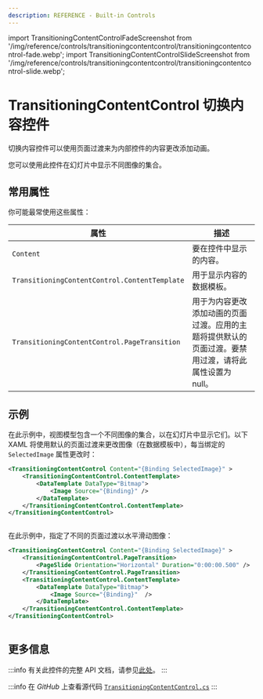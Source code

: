 ```yaml
---
description: REFERENCE - Built-in Controls
---
```


import TransitioningContentControlFadeScreenshot from '/img/reference/controls/transitioningcontentcontrol/transitioningcontentcontrol-fade.webp';
import TransitioningContentControlSlideScreenshot from '/img/reference/controls/transitioningcontentcontrol/transitioningcontentcontrol-slide.webp';

# TransitioningContentControl 切换内容控件

切换内容控件可以使用页面过渡来为内部控件的内容更改添加动画。

您可以使用此控件在幻灯片中显示不同图像的集合。

## 常用属性

你可能最常使用这些属性：

<table><thead><tr><th width="332">属性</th><th>描述</th></tr></thead><tbody><tr><td><code>Content</code></td><td>要在控件中显示的内容。</td></tr><tr><td><code>TransitioningContentControl.ContentTemplate</code></td><td>用于显示内容的数据模板。</td></tr><tr><td><code>TransitioningContentControl.PageTransition</code></td><td>用于为内容更改添加动画的页面过渡。应用的主题将提供默认的页面过渡。要禁用过渡，请将此属性设置为 null。</td></tr></tbody></table>

## 示例

在此示例中，视图模型包含一个不同图像的集合，以在幻灯片中显示它们。以下 XAML 将使用默认的页面过渡来更改图像（在数据模板中），每当绑定的 `SelectedImage` 属性更改时：

```xml
<TransitioningContentControl Content="{Binding SelectedImage}" >
    <TransitioningContentControl.ContentTemplate>
        <DataTemplate DataType="Bitmap">
            <Image Source="{Binding}" />
        </DataTemplate>
    </TransitioningContentControl.ContentTemplate>
</TransitioningContentControl>
```

<img src={TransitioningContentControlFadeScreenshot} alt="" />

在此示例中，指定了不同的页面过渡以水平滑动图像：

```xml
<TransitioningContentControl Content="{Binding SelectedImage}" >
    <TransitioningContentControl.PageTransition>
        <PageSlide Orientation="Horizontal" Duration="0:00:00.500" />
    </TransitioningContentControl.PageTransition>
    <TransitioningContentControl.ContentTemplate>
        <DataTemplate DataType="Bitmap">
            <Image Source="{Binding}"  />
        </DataTemplate>
    </TransitioningContentControl.ContentTemplate>
</TransitioningContentControl>
```

<img src={TransitioningContentControlSlideScreenshot} alt="" />

## 更多信息

:::info
有关此控件的完整 API 文档，请参见[此处](http://reference.avaloniaui.net/api/Avalonia.ReactiveUI/TransitioningContentControl/)。
:::

:::info
在 _GitHub_ 上查看源代码 [`TransitioningContentControl.cs`](https://github.com/AvaloniaUI/Avalonia/blob/master/src/Avalonia.Controls/TransitioningContentControl.cs)
:::

